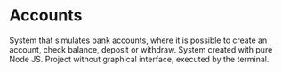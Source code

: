 # Accounts
 System that simulates bank accounts, where it is possible to create an account, check balance, deposit or withdraw. System created with pure Node JS. Project without graphical interface, executed by the terminal.
